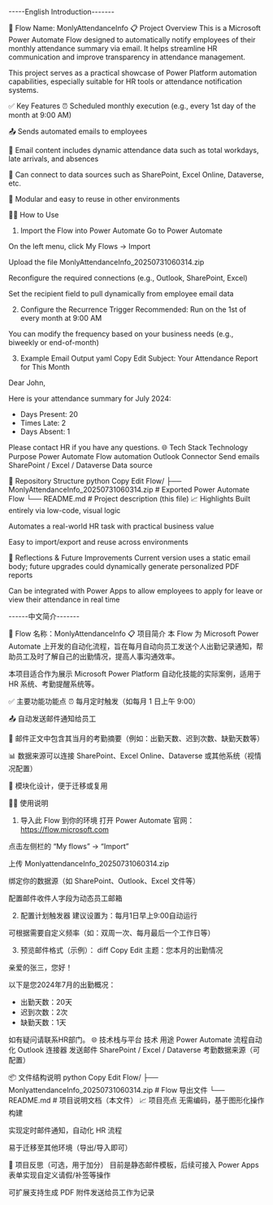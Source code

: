-----English Introduction-------

📌 Flow Name: MonlyAttendanceInfo
📋 Project Overview
This is a Microsoft Power Automate Flow designed to automatically notify employees of their monthly attendance summary via email. It helps streamline HR communication and improve transparency in attendance management.

This project serves as a practical showcase of Power Platform automation capabilities, especially suitable for HR tools or attendance notification systems.

✅ Key Features
⏰ Scheduled monthly execution (e.g., every 1st day of the month at 9:00 AM)

📤 Sends automated emails to employees

📎 Email content includes dynamic attendance data such as total workdays, late arrivals, and absences

🔗 Can connect to data sources such as SharePoint, Excel Online, Dataverse, etc.

🧩 Modular and easy to reuse in other environments

🧑‍💻 How to Use
1. Import the Flow into Power Automate
Go to Power Automate

On the left menu, click My Flows → Import

Upload the file MonlyAttendanceInfo_20250731060314.zip

Reconfigure the required connections (e.g., Outlook, SharePoint, Excel)

Set the recipient field to pull dynamically from employee email data

2. Configure the Recurrence Trigger
Recommended: Run on the 1st of every month at 9:00 AM

You can modify the frequency based on your business needs (e.g., biweekly or end-of-month)

3. Example Email Output
yaml
Copy
Edit
Subject: Your Attendance Report for This Month

Dear John,

Here is your attendance summary for July 2024:
- Days Present: 20
- Times Late: 2
- Days Absent: 1

Please contact HR if you have any questions.
🌐 Tech Stack
Technology	Purpose
Power Automate	Flow automation
Outlook Connector	Send emails
SharePoint / Excel / Dataverse	Data source

📁 Repository Structure
python
Copy
Edit
Flow/
├── MonlyAttendanceInfo_20250731060314.zip   # Exported Power Automate Flow
└── README.md                                # Project description (this file)
📈 Highlights
Built entirely via low-code, visual logic

Automates a real-world HR task with practical business value

Easy to import/export and reuse across environments

🧠 Reflections & Future Improvements
Current version uses a static email body; future upgrades could dynamically generate personalized PDF reports

Can be integrated with Power Apps to allow employees to apply for leave or view their attendance in real time





------中文简介-------

📌 Flow 名称：MonlyAttendanceInfo
📋 项目简介
本 Flow 为 Microsoft Power Automate 上开发的自动化流程，旨在每月自动向员工发送个人出勤记录通知，帮助员工及时了解自己的出勤情况，提高人事沟通效率。

本项目适合作为展示 Microsoft Power Platform 自动化技能的实际案例，适用于 HR 系统、考勤提醒系统等。

✅ 主要功能功能点
⏰ 每月定时触发（如每月 1 日上午 9:00）

📤 自动发送邮件通知给员工

📎 邮件正文中包含其当月的考勤摘要（例如：出勤天数、迟到次数、缺勤天数等）

📊 数据来源可以连接 SharePoint、Excel Online、Dataverse 或其他系统（视情况配置）

🧩 模块化设计，便于迁移或复用

🧑‍💻 使用说明
1. 导入此 Flow 到你的环境
打开 Power Automate 官网：https://flow.microsoft.com

点击左侧栏的 “My flows” → “Import”

上传 MonlyattendanceInfo_20250731060314.zip

绑定你的数据源（如 SharePoint、Outlook、Excel 文件等）

配置邮件收件人字段为动态员工邮箱

2. 配置计划触发器
建议设置为：每月1日早上9:00自动运行

可根据需要自定义频率（如：双周一次、每月最后一个工作日等）

3. 预览邮件格式（示例）：
diff
Copy
Edit
主题：您本月的出勤情况

亲爱的张三，您好！

以下是您2024年7月的出勤概况：
- 出勤天数：20天
- 迟到次数：2次
- 缺勤天数：1天

如有疑问请联系HR部门。
🌐 技术栈与平台
技术	用途
Power Automate	流程自动化
Outlook 连接器	发送邮件
SharePoint / Excel / Dataverse	考勤数据来源（可配置）

📦 文件结构说明
python
Copy
Edit
Flow/
├── MonlyattendanceInfo_20250731060314.zip   # Flow 导出文件
└── README.md                                # 项目说明文档（本文件）
📈 项目亮点
无需编码，基于图形化操作构建

实现定时邮件通知，自动化 HR 流程

易于迁移至其他环境（导出/导入即可）

🧠 项目反思（可选，用于加分）
目前是静态邮件模板，后续可接入 Power Apps 表单实现自定义请假/补签等操作

可扩展支持生成 PDF 附件发送给员工作为记录
